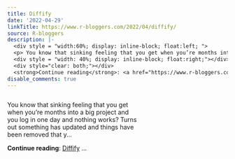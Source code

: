 ```yaml
---
title: Diffify
date: '2022-04-29'
linkTitle: https://www.r-bloggers.com/2022/04/diffify/
source: R-bloggers
description: |-
  <div style = "width:60%; display: inline-block; float:left; ">
  <p> You know that sinking feeling that you get when you’re months into a big project and you log in one day and nothing works? Turns out something has updated and things have been removed that y...</p></div>
  <div style = "width: 40%; display: inline-block; float:right;"></div>
  <div style="clear: both;"></div>
  <strong>Continue reading</strong>: <a href="https://www.r-bloggers.com/2022/04/diffify/">Diffify</a> ...
disable_comments: true
---
```

<div style = "width:60%; display: inline-block; float:left; ">
<p> You know that sinking feeling that you get when you’re months into a big project and you log in one day and nothing works? Turns out something has updated and things have been removed that y...</p></div>
<div style = "width: 40%; display: inline-block; float:right;"></div>
<div style="clear: both;"></div>
<strong>Continue reading</strong>: <a href="https://www.r-bloggers.com/2022/04/diffify/">Diffify</a> ...